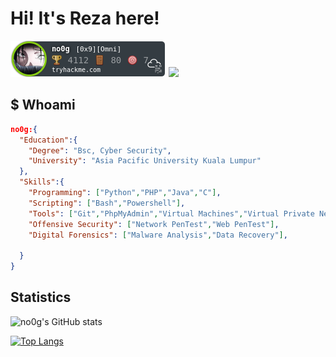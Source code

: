 # Hi! It's Reza here!

<!--
**no0g/no0g** is a ✨ _special_ ✨ repository because its `README.md` (this file) appears on your GitHub profile.

Here are some ideas to get you started:

- 🔭 I’m currently working on ...
- 🌱 I’m currently learning ...
- 👯 I’m looking to collaborate on ...
- 🤔 I’m looking for help with ...
- 💬 Ask me about ...
- 📫 How to reach me: ...
- 😄 Pronouns: ...
- ⚡ Fun fact: ...
-->

![](./no0g.png)
![](http://www.hackthebox.eu/badge/image/162586)


## $ Whoami
```json
no0g:{
  "Education":{
    "Degree": "Bsc, Cyber Security",
    "University": "Asia Pacific University Kuala Lumpur"
  },
  "Skills":{
    "Programming": ["Python","PHP","Java","C"],
    "Scripting": ["Bash","Powershell"],
    "Tools": ["Git","PhpMyAdmin","Virtual Machines","Virtual Private Network"],
    "Offensive Security": ["Network PenTest","Web PenTest"],
    "Digital Forensics": ["Malware Analysis","Data Recovery"],

  }
}
```
## Statistics
![no0g's GitHub stats](https://github-readme-stats.vercel.app/api?username=no0g&count_private=true&theme=dracula)

[![Top Langs](https://github-readme-stats.vercel.app/api/top-langs/?username=no0g&layout=compact&theme=dracula)](https://github.com/anuraghazra/github-readme-stats)
